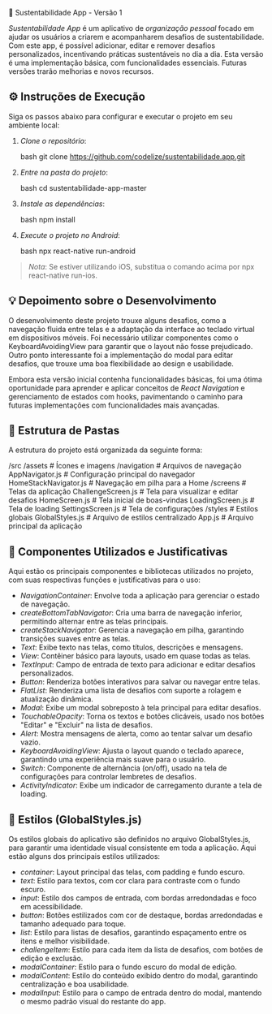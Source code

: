🌿 Sustentabilidade App - Versão 1

*Sustentabilidade App* é um aplicativo de *organização pessoal* focado em ajudar os usuários a criarem e acompanharem desafios de sustentabilidade. Com este app, é possível adicionar, editar e remover desafios personalizados, incentivando práticas sustentáveis no dia a dia. Esta versão é uma implementação básica, com funcionalidades essenciais. Futuras versões trarão melhorias e novos recursos.

## ⚙️ Instruções de Execução

Siga os passos abaixo para configurar e executar o projeto em seu ambiente local:

1. *Clone o repositório*:

   bash
   git clone https://github.com/codelize/sustentabilidade.app.git
   

2. *Entre na pasta do projeto*:

   bash
   cd sustentabilidade-app-master
   

3. *Instale as dependências*:

   bash
   npm install
   

4. *Execute o projeto no Android*:

   bash
   npx react-native run-android
   

> *Nota*: Se estiver utilizando iOS, substitua o comando acima por npx react-native run-ios.

## 💡 Depoimento sobre o Desenvolvimento

O desenvolvimento deste projeto trouxe alguns desafios, como a navegação fluida entre telas e a adaptação da interface ao teclado virtual em dispositivos móveis. Foi necessário utilizar componentes como o KeyboardAvoidingView para garantir que o layout não fosse prejudicado. Outro ponto interessante foi a implementação do modal para editar desafios, que trouxe uma boa flexibilidade ao design e usabilidade.

Embora esta versão inicial contenha funcionalidades básicas, foi uma ótima oportunidade para aprender e aplicar conceitos de *React Navigation* e gerenciamento de estados com hooks, pavimentando o caminho para futuras implementações com funcionalidades mais avançadas.

## 📂 Estrutura de Pastas

A estrutura do projeto está organizada da seguinte forma:


/src
  /assets               # Ícones e imagens
  /navigation           # Arquivos de navegação
    AppNavigator.js     # Configuração principal do navegador
    HomeStackNavigator.js # Navegação em pilha para a Home
  /screens              # Telas da aplicação
    ChallengeScreen.js  # Tela para visualizar e editar desafios
    HomeScreen.js       # Tela inicial de boas-vindas
    LoadingScreen.js    # Tela de loading
    SettingsScreen.js   # Tela de configurações
  /styles               # Estilos globais
    GlobalStyles.js     # Arquivo de estilos centralizado
App.js                  # Arquivo principal da aplicação


## 🔧 Componentes Utilizados e Justificativas

Aqui estão os principais componentes e bibliotecas utilizados no projeto, com suas respectivas funções e justificativas para o uso:

- *NavigationContainer*: Envolve toda a aplicação para gerenciar o estado de navegação.
- *createBottomTabNavigator*: Cria uma barra de navegação inferior, permitindo alternar entre as telas principais.
- *createStackNavigator*: Gerencia a navegação em pilha, garantindo transições suaves entre as telas.
- *Text*: Exibe texto nas telas, como títulos, descrições e mensagens.
- *View*: Contêiner básico para layouts, usado em quase todas as telas.
- *TextInput*: Campo de entrada de texto para adicionar e editar desafios personalizados.
- *Button*: Renderiza botões interativos para salvar ou navegar entre telas.
- *FlatList*: Renderiza uma lista de desafios com suporte a rolagem e atualização dinâmica.
- *Modal*: Exibe um modal sobreposto à tela principal para editar desafios.
- *TouchableOpacity*: Torna os textos e botões clicáveis, usado nos botões "Editar" e "Excluir" na lista de desafios.
- *Alert*: Mostra mensagens de alerta, como ao tentar salvar um desafio vazio.
- *KeyboardAvoidingView*: Ajusta o layout quando o teclado aparece, garantindo uma experiência mais suave para o usuário.
- *Switch*: Componente de alternância (on/off), usado na tela de configurações para controlar lembretes de desafios.
- *ActivityIndicator*: Exibe um indicador de carregamento durante a tela de loading.

## 🎨 Estilos (GlobalStyles.js)

Os estilos globais do aplicativo são definidos no arquivo GlobalStyles.js, para garantir uma identidade visual consistente em toda a aplicação. Aqui estão alguns dos principais estilos utilizados:

- *container*: Layout principal das telas, com padding e fundo escuro.
- *text*: Estilo para textos, com cor clara para contraste com o fundo escuro.
- *input*: Estilo dos campos de entrada, com bordas arredondadas e foco em acessibilidade.
- *button*: Botões estilizados com cor de destaque, bordas arredondadas e tamanho adequado para toque.
- *list*: Estilo para listas de desafios, garantindo espaçamento entre os itens e melhor visibilidade.
- *challengeItem*: Estilo para cada item da lista de desafios, com botões de edição e exclusão.
- *modalContainer*: Estilo para o fundo escuro do modal de edição.
- *modalContent*: Estilo do conteúdo exibido dentro do modal, garantindo centralização e boa usabilidade.
- *modalInput*: Estilo para o campo de entrada dentro do modal, mantendo o mesmo padrão visual do restante do app.
